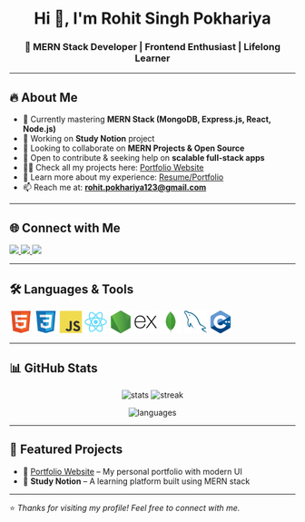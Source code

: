 <h1 align="center">Hi 👋, I'm Rohit Singh Pokhariya</h1>
<h3 align="center">🚀 MERN Stack Developer | Frontend Enthusiast | Lifelong Learner</h3>

---

## 🔥 About Me  

- 🌱 Currently mastering **MERN Stack (MongoDB, Express.js, React, Node.js)**  
- 🔭 Working on **Study Notion** project  
- 👯 Looking to collaborate on **MERN Projects & Open Source**  
- 🤝 Open to contribute & seeking help on **scalable full-stack apps**  
- 👨‍💻 Check all my projects here: [Portfolio Website](https://portfolio-website-rohit.vercel.app/)  
- 📄 Learn more about my experience: [Resume/Portfolio](https://portfolio-website-rohit.vercel.app/)  
- 📫 Reach me at: **rohit.pokhariya123@gmail.com**

---

## 🌐 Connect with Me  

<p align="left">
<a href="https://www.linkedin.com/in/rohit-singh-pokhariya-24742a220/" target="_blank">
  <img src="https://img.shields.io/badge/LinkedIn-0077B5?style=for-the-badge&logo=linkedin&logoColor=white" />
</a>
<a href="https://leetcode.com/u/user8310wm/" target="_blank">
  <img src="https://img.shields.io/badge/LeetCode-FFA116?style=for-the-badge&logo=leetcode&logoColor=white" />
</a>
<a href="mailto:rohit.pokhariya123@gmail.com" target="_blank">
  <img src="https://img.shields.io/badge/Email-D14836?style=for-the-badge&logo=gmail&logoColor=white" />
</a>
</p>

---

## 🛠️ Languages & Tools  

<p align="left"> 
  <img src="https://raw.githubusercontent.com/devicons/devicon/master/icons/html5/html5-original.svg" alt="html5" width="40" height="40"/> 
  <img src="https://raw.githubusercontent.com/devicons/devicon/master/icons/css3/css3-original.svg" alt="css3" width="40" height="40"/> 
  <img src="https://raw.githubusercontent.com/devicons/devicon/master/icons/javascript/javascript-original.svg" alt="javascript" width="40" height="40"/> 
  <img src="https://raw.githubusercontent.com/devicons/devicon/master/icons/react/react-original.svg" alt="react" width="40" height="40"/> 
  <img src="https://raw.githubusercontent.com/devicons/devicon/master/icons/nodejs/nodejs-original.svg" alt="nodejs" width="40" height="40"/> 
  <img src="https://raw.githubusercontent.com/devicons/devicon/master/icons/express/express-original.svg" alt="express" width="40" height="40"/> 
  <img src="https://raw.githubusercontent.com/devicons/devicon/master/icons/mongodb/mongodb-original.svg" alt="mongodb" width="40" height="40"/> 
  <img src="https://raw.githubusercontent.com/devicons/devicon/master/icons/mysql/mysql-original.svg" alt="mysql" width="40" height="40"/> 
  <img src="https://raw.githubusercontent.com/devicons/devicon/master/icons/cplusplus/cplusplus-original.svg" alt="cplusplus" width="40" height="40"/> 
</p>

---

## 📊 GitHub Stats  

<p align="center">
  <img src="https://github-readme-stats.vercel.app/api?username=rohitpokhariya10&show_icons=true&theme=tokyonight" alt="stats" height="160"/>
  <img src="https://github-readme-streak-stats.herokuapp.com/?user=rohitpokhariya10&theme=tokyonight" alt="streak" height="160"/>
</p>

<p align="center">
  <img src="https://github-readme-stats.vercel.app/api/top-langs/?username=rohitpokhariya10&layout=compact&theme=tokyonight" alt="languages" />
</p>

---

## 🚀 Featured Projects  

- 📌 [Portfolio Website](https://portfolio-website-rohit.vercel.app/) – My personal portfolio with modern UI  
- 📌 **Study Notion** – A learning platform built using MERN stack  


---

⭐️ *Thanks for visiting my profile! Feel free to connect with me.*  
